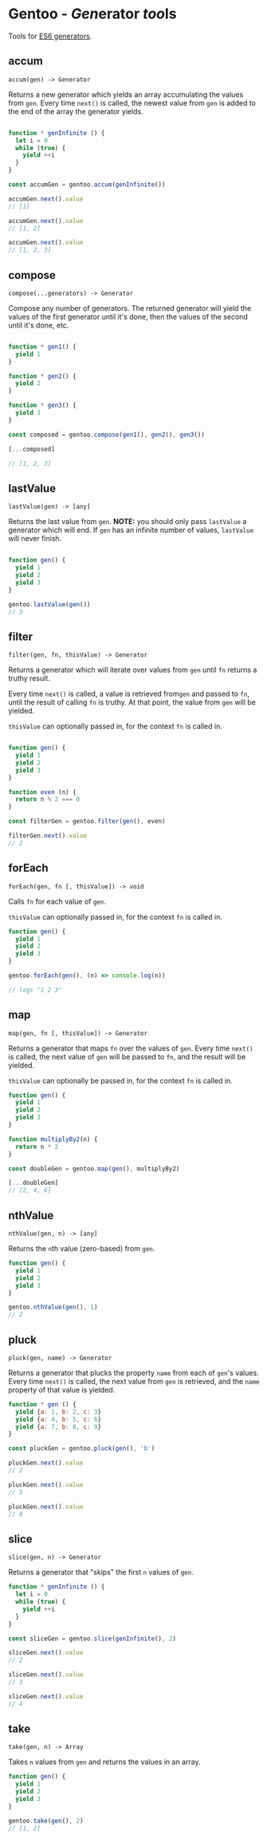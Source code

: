 # Gentoo - *Gen*erator *too*ls

Tools for [ES6 generators](https://developer.mozilla.org/en-US/docs/Web/JavaScript/Guide/Iterators_and_Generators).

## accum

`accum(gen) -> Generator`

Returns a new generator which yields an array accumulating the values from `gen`. Every time `next()` is called, the newest value from `gen` is added to the end of the array the generator yields.

```javascript

function * genInfinite () {
  let i = 0
  while (true) {
    yield ++i
  }
}

const accumGen = gentoo.accum(genInfinite())

accumGen.next().value
// [1]

accumGen.next().value
// [1, 2]

accumGen.next().value
// [1, 2, 3]
```

## compose

`compose(...generators) -> Generator`

Compose any number of generators. The returned generator will yield the values of the first generator until it's done, then the values of the second until it's done, etc.

```javascript

function * gen1() {
  yield 1
}

function * gen2() {
  yield 2
}

function * gen3() {
  yield 3
}

const composed = gentoo.compose(gen1(), gen2(), gen3())

[...composed]

// [1, 2, 3]
```

## lastValue

`lastValue(gen) -> [any]`

Returns the last value from `gen`. **NOTE:** you should only pass `lastValue` a generator which will end. If `gen` has an infinite number of values, `lastValue` will never finish.

```javascript

function gen() {
  yield 1 
  yield 2 
  yield 3 
}

gentoo.lastValue(gen())
// 3
```

## filter

`filter(gen, fn, thisValue) -> Generator`

Returns a generator which will iterate over values from `gen` until `fn` returns a truthy result.

Every time `next()` is called, a value is retrieved from`gen` and passed to `fn`, until the result of calling `fn` is truthy. At that point, the value from `gen` will be yielded.

`thisValue` can optionally passed in, for the context `fn` is called in.

```javascript

function gen() {
  yield 1 
  yield 2 
  yield 3 
}

function even (n) {
  return n % 2 === 0
}

const filterGen = gentoo.filter(gen(), even)

filterGen.next().value
// 2
```

## forEach

`forEach(gen, fn [, thisValue]) -> void`

Calls `fn` for each value of `gen`.

`thisValue` can optionally passed in, for the context `fn` is called in.

```javascript
function gen() {
  yield 1 
  yield 2 
  yield 3 
}

gentoo.forEach(gen(), (n) => console.log(n))

// logs "1 2 3"
```

## map

`map(gen, fn [, thisValue]) -> Generator`

Returns a generator that maps `fn` over the values of `gen`. Every time `next()` is called, the next value of `gen` will be passed to `fn`, and the result will be yielded.

`thisValue` can optionally be passed in, for the context `fn` is called in.

```javascript
function gen() {
  yield 1 
  yield 2 
  yield 3 
}

function multiplyBy2(n) {
  return n * 2
}

const doubleGen = gentoo.map(gen(), multiplyBy2)

[...doubleGen]
// [2, 4, 6]
```

## nthValue

`nthValue(gen, n) -> [any]`

Returns the `n`th value (zero-based) from `gen`.

```javascript
function gen() {
  yield 1 
  yield 2 
  yield 3 
}

gentoo.nthValue(gen(), 1)
// 2
```

## pluck

`pluck(gen, name) -> Generator`

Returns a generator that plucks the property `name` from each of `gen`'s values. Every time `next()` is called, the next value from `gen` is retrieved, and the `name` property of that value is yielded.

```javascript
function * gen () {
  yield {a: 1, b: 2, c: 3}
  yield {a: 4, b: 5, c: 6}
  yield {a: 7, b: 8, c: 9}
}

const pluckGen = gentoo.pluck(gen(), 'b')

pluckGen.next().value
// 2

pluckGen.next().value
// 5

pluckGen.next().value
// 8
```

## slice

`slice(gen, n) -> Generator`

Returns a generator that "skips" the first `n` values of `gen`.

```javascript
function * genInfinite () {
  let i = 0
  while (true) {
    yield ++i
  }
}

const sliceGen = gentoo.slice(genInfinite(), 2)

sliceGen.next().value
// 2

sliceGen.next().value
// 3

sliceGen.next().value
// 4
```

## take

`take(gen, n) -> Array`

Takes `n` values from `gen` and returns the values in an array.

```javascript
function gen() {
  yield 1 
  yield 2 
  yield 3 
}

gentoo.take(gen(), 2)
// [1, 2]
```
